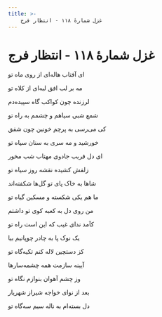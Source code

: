 ```yaml
---
title: >-
    غزل شمارهٔ ۱۱۸ - انتظار فرج
---
```

# غزل شمارهٔ ۱۱۸ - انتظار فرج

<div class="b" id="bn1"><div class="m1"><p>ای آفتاب هاله‌ای از روی ماه تو</p></div>
<div class="m2"><p>مه بر لب افق لبه‌ای از کلاه تو</p></div></div>
<div class="b" id="bn2"><div class="m1"><p>لرزنده چون کواکب گاه سپیده‌دم</p></div>
<div class="m2"><p>شمع شبی سیاهم و چشمم به راه تو</p></div></div>
<div class="b" id="bn3"><div class="m1"><p>کی می‌رسی به پرچم خونین چون شفق</p></div>
<div class="m2"><p>خورشید و مه سری به سنان سپاه تو</p></div></div>
<div class="b" id="bn4"><div class="m1"><p>ای دل فریب جادوی مهتاب شب مخور</p></div>
<div class="m2"><p>زلفش کشیده نقشه روز سیاه تو</p></div></div>
<div class="b" id="bn5"><div class="m1"><p>شاها به خاک پای تو گل‌ها شکفته‌اند</p></div>
<div class="m2"><p>ما هم یکی شکسته و مسکین گیاه تو</p></div></div>
<div class="b" id="bn6"><div class="m1"><p>من روی دل به کعبه کوی تو داشتم</p></div>
<div class="m2"><p> کآمد ندای غیب که این است راه تو</p></div></div>
<div class="b" id="bn7"><div class="m1"><p>یک نوک پا به چادر چوپانیم بیا</p></div>
<div class="m2"><p>کز دستچین لاله کنم تکیه‌گاه تو</p></div></div>
<div class="b" id="bn8"><div class="m1"><p>آیینه سازمت همه چشمه‌سارها</p></div>
<div class="m2"><p>وز چشم آهوان بنوازم نگاه تو</p></div></div>
<div class="b" id="bn9"><div class="m1"><p>بعد از نوای خواجه شیراز شهریار</p></div>
<div class="m2"><p>دل بسته‌ام به ناله سیم سه‌گاه تو</p></div></div>
